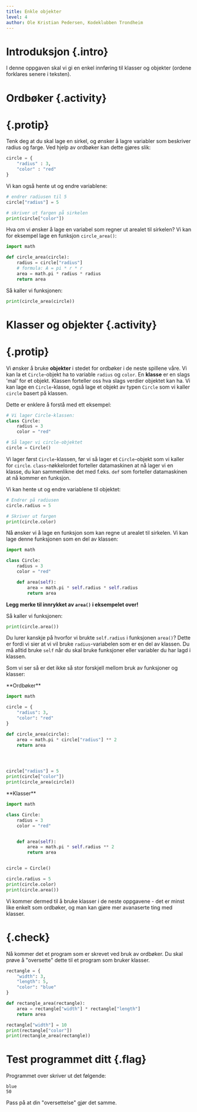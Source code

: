 ```yaml
---
title: Enkle objekter
level: 4
author: Ole Kristian Pedersen, Kodeklubben Trondheim
---
```


# Introduksjon {.intro}

I denne oppgaven skal vi gi en enkel innføring til klasser og objekter (ordene forklares senere i teksten).

# Ordbøker {.activity}

# {.protip}

Tenk deg at du skal lage en sirkel, og ønsker å lagre variabler som beskriver
radius og farge. Ved hjelp av ordbøker kan dette gjøres slik:

```python
circle = {
    "radius" : 3,
    "color" : "red"
}
```

Vi kan også hente ut og endre variablene:

```python
# endrer radiusen til 5
circle["radius"] = 5

# skriver ut fargen på sirkelen
print(circle["color"])
```

Hva om vi ønsker å lage en variabel som regner ut arealet til sirkelen? Vi kan
for eksempel lage en funksjon `circle_area()`:

```python
import math

def circle_area(circle):
    radius = circle["radius"]
    # formula: A = pi * r * r
    area = math.pi * radius * radius
    return area
```

Så kaller vi funksjonen:

```python
print(circle_area(circle))
```

# Klasser og objekter {.activity}

# {.protip}

Vi ønsker å bruke **objekter** i stedet for ordbøker i de neste spillene våre.
Vi kan la et `Circle`-objekt ha to variable `radius` og `color`. En **klasse**
er en slags 'mal' for et objekt. Klassen forteller oss hva slags verdier
objektet kan ha. Vi kan lage en `Circle`-klasse, også lage et objekt av typen
`Circle` som vi kaller `circle` basert på klassen.

Dette er enklere å forstå med ett eksempel:

```python
# Vi lager Circle-klassen:
class Circle:
    radius = 3
    color = "red"

# Så lager vi circle-objektet
circle = Circle()
```

Vi lager først `Circle`-klassen, før vi så lager et `Circle`-objekt som vi
kaller for `circle`. `class`-nøkkelordet forteller datamaskinen at nå lager vi
en klasse, du kan sammenlikne det med f.eks. `def` som forteller datamaskinen
at nå kommer en funksjon.


Vi kan hente ut og endre variablene til objektet:

```python
# Endrer på radiusen
circle.radius = 5

# Skriver ut fargen
print(circle.color)
```

Nå ønsker vi å lage en funksjon som kan regne ut arealet til sirkelen. Vi kan
lage denne funksjonen som en del av klassen:

```python
import math

class Circle:
    radius = 3
    color = "red"

    def area(self):
        area = math.pi * self.radius * self.radius
        return area
```

**Legg merke til innrykket av `area()` i eksempelet over!**

Så kaller vi funksjonen:

```python
print(circle.area())
```

Du lurer kanskje på hvorfor vi brukte `self.radius` i funksjonen `area()`?
Dette er fordi vi sier at vi vil bruke `radius`-variabelen som er en del av
klassen. Du må alltid bruke `self` når du skal bruke funksjoner eller
variabler du har lagd i klassen.

Som vi ser så er det ikke så stor forskjell mellom bruk av funksjoner og klasser:

<div class="col-sm-6" >
**Ordbøker**

```python
import math

circle = {
    "radius": 3,
    "color": "red"
}

def circle_area(circle):
    area = math.pi * circle["radius"] ** 2
    return area




circle["radius"] = 5
print(circle["color"])
print(circle_area(circle))
```
</div>
<div class="col-sm-6" >
**Klasser**

```python
import math

class Circle:
    radius = 3
    color = "red"


    def area(self):
        area = math.pi * self.radius ** 2
        return area


circle = Circle()

circle.radius = 5
print(circle.color)
print(circle.area())
```
</div>

Vi kommer dermed til å bruke klasser i de neste oppgavene - det er minst like
enkelt som ordbøker, og man kan gjøre mer avanaserte ting med klasser.

# {.check}

Nå kommer det et program som er skrevet ved bruk av ordbøker. Du skal prøve å
"oversette" dette til et program som bruker klasser.


```python
rectangle = {
    "width": 3,
    "length": 5,
    "color": "blue"
}

def rectangle_area(rectangle):
    area = rectangle["width"] * rectangle["length"]
    return area

rectangle["width"] = 10
print(rectangle["color"])
print(rectangle_area(rectangle))
```

# Test programmet ditt {.flag}

Programmet over skriver ut det følgende:

```
blue
50
```

Pass på at din "oversettelse" gjør det samme.
